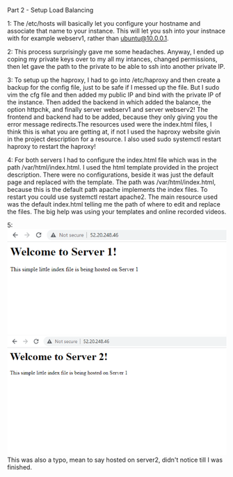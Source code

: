 Part 2 - Setup Load Balancing

1: The /etc/hosts will basically let you configure your hostname and associate that name to your instance. This will let you ssh into
your instnace with for example webserv1, rather than ubuntu@10.0.0.1. 

2: This process surprisingly gave me some headaches. Anyway, I ended up coping my private keys over to my all my intances, changed
permissions, then let gave the path to the private to be able to ssh into another private IP.

3: To setup up the haproxy, I had to go into /etc/haproxy and then create a backup for the config file, just to be safe if I messed up
the file. But I sudo vim the cfg file and then added my public IP and bind with the private IP of the instance. Then added the backend
in which added the balance, the option httpchk, and finally server webserv1 and server webserv2! The frontend and backend had to be added, because they only giving you the error message redirects.The resources used were the index.html files, I think this is what you are 
getting at, if not I used the haproxy website givin in the project description for a resource. I also used sudo systemctl restart haproxy to restart the haproxy!

4: For both servers I had to configure the index.html file which was in the path /var/html/index.html. I used the html template provided in the project description. There were no configurations, beside it was just the default page and replaced with the template. The path was /var/html/index.html, because this is the default path apache implements the index files. To restart you could use systemctl restart apache2. The main resource used was the default index.html telling me the path of where to edit and replace the files. The big help was using your templates and online recorded videos.

5:
   ![Webserver1 Photo](Images/Webserv1.PNG) 
   ![Webserver1 Photo](Images/Webserv2.PNG) This was also a typo, mean to say hosted on server2, didn't notice till I was finished. 

